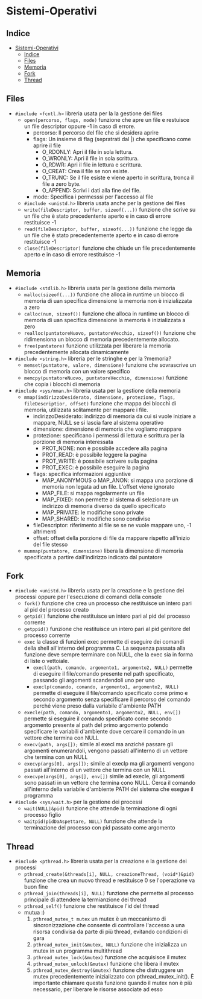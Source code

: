 # Sistemi-Operativi

## Indice
- [Sistemi-Operativi](#sistemi-operativi)
  - [Indice](#indice)
  - [Files](#files)
  - [Memoria](#memoria)
  - [Fork](#fork)
  - [Thread](#thread)

## Files
- `#include <fcntl.h>` libreria usata per la la gestione dei files
    - `open(percorso, flags, mode)` funzione che apre un file e restuisce un file descriptor oppure -1 in caso di errore.
        - percorso:  Il percorso del file che si desidera aprire
        - flags: Un insieme di flag (sepratrati dal |) che specificano come aprire il file
            - O_RDONLY: Apri il file in sola lettura.
            - O_WRONLY: Apri il file in sola scrittura.
            - O_RDWR: Apri il file in lettura e scrittura.
            - O_CREAT: Crea il file se non esiste.
            - O_TRUNC: Se il file esiste e viene aperto in scrittura, tronca il file a zero byte.
            - O_APPEND: Scrivi i dati alla fine del file. 
        - mode: Specifica i permesssi per l'accesso al file  
    - `#include <unistd.h>` libreria usata anche per la gestione dei files
    -   `write(fileDescriptor, buffer, sizeof(...))` funzione che scrive su un file che è stato precedentente aperto e in caso di errore restituisce -1
    -   `read(fileDescriptor, buffer, sizeof(...))`
    funzione che legge da un file che è stato precedentemente aperto e in caso di errore restituisce -1
    - `close(fileDescriptor)` funzione che chiude un file precedentemente aperto e in caso di errore restituisce -1

## Memoria
- `#include <stdlib.h>` libreria usata per la gestione della memoria
    - `malloc(sizeof(...))` funzione che alloca in runtime un blocco di memoria di uan specifica dimensione la memoria non è inizializzata a zero
    - `calloc(num, sizeof())` funzione che alloca in runtime un blocco di memoria di uan specifica dimensione la memoria è inizializzata a zero
    - `realloc(puntatoreNuovo, puntatoreVecchio, sizeof())` funzione che ridimensiona un blocco di memoria precedentemente allocato.
    - `free(puntatore)` funzione utilizzata per liberare la memoria precedentemente allocata dinamicamente
- `#include <string.h>` libreria per le stringhe e per la ?memoria?
    - `memset(puntatore, valore, dimensione)` funzione che sovrascrive un blocco di memoria con un valore specifico
    - `memcpy(puntatoreNuovo, puntatoreVecchio, dimensione)` funzione che copia i blocchi di memoria
- `#include <sys/mman.h>` libreria usata per la gestione della memoria
    - `mmap(indirizzoDesiderato, dimensione, protezione, flags, fileDescriptior, offset)` funzione che mappa dei blocchi di memoria, utilizzata solitamente per mappare i file.
      - indirizzoDesiderato: indirizzo di memoria da cui si vuole iniziare a mappare, NULL se si lascia fare al sistema operativo
      - dimensione: dimensione di memoria che vogliamo mappare
      - protezione: specificano i permessi di lettura e scrittura per la porzione di memoria interessata
        - PROT_NONE: non è possibile accedere alla pagina 
        - PROT_READ: è possibile leggere la pagina
        - PROT_WRITE: è possibile scrivere sulla pagina
        - PROT_EXEC: è possibile eseguire la pagina
      - flags: specifica informazioni aggiuntive
        - MAP_ANONYMOUS o MAP_ANON: si mappa una porzione di memoria non legata ad un file. L'offset viene ignorato
        - MAP_FILE: si mappa regolarmente un file
        - MAP_FIXED: non permette al sistema di selezionare un indirizzo di memoria diverso da quello specificato
        - MAP_PRIVATE: le modifiche sono private
        - MAP_SHARED: le modifiche sono condivise
      - fileDescriptor: riferimento al file se se ne vuole mappare uno, -1 altrimenti
      - offset: offset della porzione di file da mappare rispetto all'inizio del file stesso
    - `munmap(puntatore, dimensione)` libera la dimensione di memoria specificata a partire dall'indirizzo indicato dal puntatore  

## Fork
- `#include <unistd.h>` libreria usata per la creazione e la gestione dei processi oppure per l'esecuzione di comandi della console
    - `fork()` funzione che crea un processo che restituisce un intero pari al pid del processo creato
    - `getpid()` funzione che restituisce un intero pari al pid del processo corrente
    - `getppid()` funzione che restituisce un intero pari al pid genitore del processo corrente
    - `exec` la classe di funzioni exec permette di eseguire dei comandi della shell all'interno del programma C. La sequenza passata alla funzione deve sempre terminare con NULL, che la exec sia in forma di liste o vettoiale.
      - `execl(path, comando, argomento1, argomento2, NULL)` permette di eseguire il file/comando presente nel path specificato, passando gli argomenti scandendoli uno per uno
      - `execlp(comando, comando, argomento1, argomento2, NULL)` permette di eseguire il file/comando specificato come primo e secondo argomento senza specificare il percorso del comando perché viene preso dalla variabile d'ambiente PATH
    - `execle(path, comando, argomento1, argomento2, NULL, env[])` permette si eseguire il comando specificato come secondo argomento presente al path del primo argomento potendo specificare le variabili d'ambiente dove cercare il comando in un vettore che termina con NULL
    - `execv(path, args[]);` simile al execl ma anziché passare gli argomenti enumerandoli, vengono passati all'interno di un vettore che termina con un NULL
    - `execvp(args[0], args[]);` simile al execlp ma gli argomenti vengono passati all'interno di un vettore che termina con un NULL
    - `execvpe(args[0], args[], env[])` simile ad execle, gli argomenti sono passati in un vettore che termina cono NULL. Cerca il comando all'interno della variabile d'ambiente PATH del sistema che esegue il programma
- `#include <sys/wait.h>` per la gestione dei processi
    - `wait(NULL|&pid)` funzione che attende la terminazione di ogni processo figlio
    - `waitpid(pidDaAspettare, NULL)` funzione che attende la terminazione del processo con pid passato come argomento

## Thread
- `#include <pthread.h>` libreria usata per la creazione e la gestione dei processi
    - `pthread_create(&threads[i], NULL, creazioneThread, (void*)&pid)` funzione che crea un nuovo thread e restituisce 0 se l'operazione va buon fine
    - `pthread_join(threads[i], NULL)` funzione che permette al processo principale di attendere la termianzione dei thread 
    - `pthread_self()` funzione che restituisce l'id del thread
    - mutua :)
        1. `pthread_mutex_t mutex` un mutex è un meccanismo di sincronizzazione che consente di controllare l'accesso a una risorsa condivisa da parte di più thread, evitando condizioni di gara
        2. `pthread_mutex_init(&mutex, NULL)` funzione che inizializza un mutex in un programma multithread
        3. `pthread_mutex_lock(&mutex)` funzione che acquisisce il mutex
        4. `pthread_mutex_unlock(&mutex)` funzione che libera il mutex
        5. `pthread_mutex_destroy(&mutex)` funzione che distruggere un mutex precedentemente inizializzato con pthread_mutex_init(). È importante chiamare questa funzione quando il mutex non è più necessario, per liberare le risorse associate ad esso